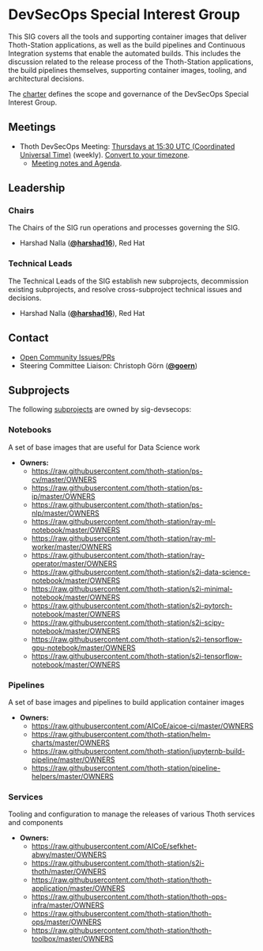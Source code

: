 <!---
This is an autogenerated file!

Please do not edit this file directly, but instead make changes to the
sigs.yaml file in the project root.

To understand how this file is generated, see https://git.k8s.io/community/generator/README.md

for Thoth we use `podman run --rm -e WHAT -e GO111MODULE=on -e GOPROXY -v $(pwd):/go/src/app:Z golang:1.12 make -C /go/src/app generate`

--->

# DevSecOps Special Interest Group

This SIG covers all the tools and supporting container images that deliver Thoth-Station applications, as well as the build pipelines and Continuous Integration systems that enable the automated builds.
This includes the discussion related to the release process of the Thoth-Station applications, the build pipelines themselves, supporting container images, tooling, and architectural decisions.

The [charter](charter.md) defines the scope and governance of the DevSecOps Special Interest Group.

## Meetings
* Thoth DevSecOps Meeting: [Thursdays at 15:30 UTC (Coordinated Universal Time)](https://meet.google.com/ozb-tbrp-agx) (weekly). [Convert to your timezone](http://www.thetimezoneconverter.com/?t=15:30&tz=UTC%20%28Coordinated%20Universal%20Time%29).
  * [Meeting notes and Agenda](https://docs.google.com/document/d/16EIdTs12apkjuNlgBCMa0gQ2Gd0CFu9wn-N9GQmwTdw/edit).

## Leadership

### Chairs

The Chairs of the SIG run operations and processes governing the SIG.

* Harshad Nalla (**[@harshad16](https://github.com/harshad16)**), Red Hat

### Technical Leads

The Technical Leads of the SIG establish new subprojects, decommission existing
subprojects, and resolve cross-subproject technical issues and decisions.

* Harshad Nalla (**[@harshad16](https://github.com/harshad16)**), Red Hat

## Contact
- [Open Community Issues/PRs](https://github.com/thoth-station/core/labels/sig%2Fdevsecops)
- Steering Committee Liaison: Christoph Görn (**[@goern](https://github.com/goern)**)

## Subprojects

The following [subprojects][subproject-definition] are owned by sig-devsecops:
### Notebooks
A set of base images that are useful for Data Science work
- **Owners:**
  - https://raw.githubusercontent.com/thoth-station/ps-cv/master/OWNERS
  - https://raw.githubusercontent.com/thoth-station/ps-ip/master/OWNERS
  - https://raw.githubusercontent.com/thoth-station/ps-nlp/master/OWNERS
  - https://raw.githubusercontent.com/thoth-station/ray-ml-notebook/master/OWNERS
  - https://raw.githubusercontent.com/thoth-station/ray-ml-worker/master/OWNERS
  - https://raw.githubusercontent.com/thoth-station/ray-operator/master/OWNERS
  - https://raw.githubusercontent.com/thoth-station/s2i-data-science-notebook/master/OWNERS
  - https://raw.githubusercontent.com/thoth-station/s2i-minimal-notebook/master/OWNERS
  - https://raw.githubusercontent.com/thoth-station/s2i-pytorch-notebook/master/OWNERS
  - https://raw.githubusercontent.com/thoth-station/s2i-scipy-notebook/master/OWNERS
  - https://raw.githubusercontent.com/thoth-station/s2i-tensorflow-gpu-notebook/master/OWNERS
  - https://raw.githubusercontent.com/thoth-station/s2i-tensorflow-notebook/master/OWNERS
### Pipelines
A set of base images and pipelines to build application container images
- **Owners:**
  - https://raw.githubusercontent.com/AICoE/aicoe-ci/master/OWNERS
  - https://raw.githubusercontent.com/thoth-station/helm-charts/master/OWNERS
  - https://raw.githubusercontent.com/thoth-station/jupyternb-build-pipeline/master/OWNERS
  - https://raw.githubusercontent.com/thoth-station/pipeline-helpers/master/OWNERS
### Services
Tooling and configuration to manage the releases of various Thoth services and components
- **Owners:**
  - https://raw.githubusercontent.com/AICoE/sefkhet-abwy/master/OWNERS
  - https://raw.githubusercontent.com/thoth-station/s2i-thoth/master/OWNERS
  - https://raw.githubusercontent.com/thoth-station/thoth-application/master/OWNERS
  - https://raw.githubusercontent.com/thoth-station/thoth-ops-infra/master/OWNERS
  - https://raw.githubusercontent.com/thoth-station/thoth-ops/master/OWNERS
  - https://raw.githubusercontent.com/thoth-station/thoth-toolbox/master/OWNERS

[subproject-definition]: https://github.com/kubernetes/community/blob/master/governance.md#subprojects
<!-- BEGIN CUSTOM CONTENT -->

<!-- END CUSTOM CONTENT -->
